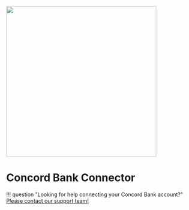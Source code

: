 <img src="https://static.openfintech.io/payment_providers/concord/logo.svg?w=400" width="400px" >

# Concord Bank Connector

!!! question "Looking for help connecting your Concord Bank account?"
    [Please contact our support team!](mailto:support@paycore.io)